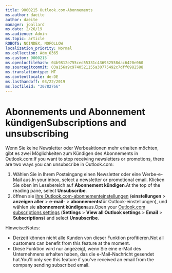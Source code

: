 ```yaml
---
title: 9000215 Outlook.com-Abonnements
ms.author: daeite
author: daeite
manager: joallard
ms.date: 2/26/19
ms.audience: Admin
ms.topic: article
ROBOTS: NOINDEX, NOFOLLOW
localization_priority: Normal
ms.collection: Adm_O365
ms.custom: 9000215
ms.openlocfilehash: 04b9812e755ced55331c436932558dac6420e060
ms.sourcegitcommit: 03a156a9c9740521155a30775492c7dff0982588
ms.translationtype: MT
ms.contentlocale: de-DE
ms.lasthandoff: 03/22/2019
ms.locfileid: "30782766"
---
```

# <a name="subscriptions-and-unsubscribing"></a><span data-ttu-id="7bea6-102">Abonnements und Abonnement kündigen</span><span class="sxs-lookup"><span data-stu-id="7bea6-102">Subscriptions and unsubscribing</span></span>

<span data-ttu-id="7bea6-103">Wenn Sie keine Newsletter oder Werbeaktionen mehr erhalten möchten, gibt es zwei Möglichkeiten zum Kündigen des Abonnements in Outlook.com:</span><span class="sxs-lookup"><span data-stu-id="7bea6-103">If you want to stop receiving newsletters or promotions, there are two ways you can unsubscribe in Outlook.com:</span></span>

1. <span data-ttu-id="7bea6-104">Wählen Sie in Ihrem Posteingang einen Newsletter oder eine Werbe-e-Mail aus.</span><span class="sxs-lookup"><span data-stu-id="7bea6-104">In your inbox, select a newsletter or promotional email.</span></span> <span data-ttu-id="7bea6-105">Klicken Sie oben im Lesebereich auf **Abonnement kündigen**.</span><span class="sxs-lookup"><span data-stu-id="7bea6-105">At the top of the reading pane, select **Unsubscribe**.</span></span>
2. <span data-ttu-id="7bea6-106">öffnen sie [ihre Outlook.com-abonnementeinstellungen](https://outlook.live.com/mail/options/mail/brandsSubscriptions) (**einstellungen** > **anzeigen aller** > **e-mail-** > **abonnements**für Outlook-einstellungen), und wählen sie **abonnement kündigen**aus.</span><span class="sxs-lookup"><span data-stu-id="7bea6-106">Open your [Outlook.com subscriptions settings](https://outlook.live.com/mail/options/mail/brandsSubscriptions) (**Settings** > **View all Outlook settings** > **Email** > **Subscriptions**) and select **Unsubscribe**.</span></span>

<span data-ttu-id="7bea6-107">Hinweise:</span><span class="sxs-lookup"><span data-stu-id="7bea6-107">Notes:</span></span>

- <span data-ttu-id="7bea6-108">Derzeit können nicht alle Kunden von dieser Funktion profitieren.</span><span class="sxs-lookup"><span data-stu-id="7bea6-108">Not all customers can benefit from this feature at the moment.</span></span>
- <span data-ttu-id="7bea6-109">Diese Funktion wird nur angezeigt, wenn Sie eine e-Mail des Unternehmens erhalten haben, das die e-Mail-Nachricht gesendet hat.</span><span class="sxs-lookup"><span data-stu-id="7bea6-109">You'll only see this feature if you've received an email from the company sending subscribed email.</span></span>